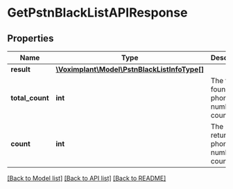 # GetPstnBlackListAPIResponse

## Properties
Name | Type | Description | Notes
------------ | ------------- | ------------- | -------------
**result** | [**\Voximplant\Model\PstnBlackListInfoType[]**](PstnBlackListInfoType.md) |  | [optional] 
**total_count** | **int** | The total found phone numbers count. | [optional] 
**count** | **int** | The returned phone numbers count. | [optional] 

[[Back to Model list]](../README.md#documentation-for-models) [[Back to API list]](../README.md#documentation-for-api-endpoints) [[Back to README]](../README.md)


